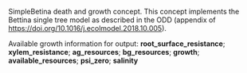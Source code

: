 

SimpleBetina death and growth concept. This concept implements the Bettina single tree model as described in the ODD (appendix of https://doi.org/10.1016/j.ecolmodel.2018.10.005).

Available growth information for output:
**root_surface_resistance**; **xylem_resistance**; **ag_resources**; **bg_resources**; **growth**; **available_resources**; **psi_zero**; **salinity**


